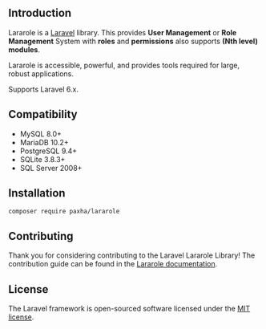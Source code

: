 ## Introduction
Lararole is a [Laravel](https://laravel.com/) library. 
This provides **User Management** or **Role Management** System with **roles** and **permissions** also supports **(Nth level) modules**.

Lararole is accessible, powerful, and provides tools required for large, robust applications.

Supports Laravel 6.x.

## Compatibility

- MySQL 8.0+
- MariaDB 10.2+
- PostgreSQL 9.4+
- SQLite 3.8.3+
- SQL Server 2008+

## Installation

    composer require paxha/lararole

## Contributing
Thank you for considering contributing to the Laravel Lararole Library! The contribution guide can be found in the [Lararole documentation](http://lararole.com/).

## License
The Laravel framework is open-sourced software licensed under the [MIT license](https://opensource.org/licenses/MIT).
